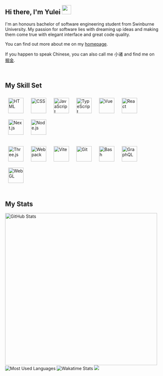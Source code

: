 ## Hi there, I'm Yulei <img src="https://raw.githubusercontent.com/iampavangandhi/iampavangandhi/master/gifs/Hi.gif" width="30">

I'm an honours bachelor of software engineering student from Swinburne University. My passion for software lies with dreaming up ideas and making them come true with elegant interface and great code quality.

You can find out more about me on my [homepage](https://yulei.me/).

If you happen to speak Chinese, you can also call me 小诸 and find me on [掘金](https://juejin.cn/user/1407794523416350/posts).

<br/>

## My Skill Set

<div>
<img style="margin: 10px" src="https://freeiconshop.com/wp-content/uploads/edd/html-flat.png" alt="HTML" height="50" />
<img style="margin: 10px" src="https://freeiconshop.com/wp-content/uploads/edd/css-flat.png" alt="CSS" height="50" />
<img style="margin: 10px" src="https://profilinator.rishav.dev/skills-assets/javascript-original.svg" alt="JavaScript" height="50" />
<img style="margin: 10px" src="https://profilinator.rishav.dev/skills-assets/typescript-original.svg" alt="TypeScript" height="50" />
<img style="margin: 10px" src="https://www.freelogovectors.net/wp-content/uploads/2021/08/vuejs-logo-freelogovectors.net_.png" alt="Vue" height="50" />
<img style="margin: 10px" src="https://profilinator.rishav.dev/skills-assets/react-original-wordmark.svg" alt="React" height="50" />
<img style="margin: 10px" src="https://www.rlogical.com/wp-content/uploads/2021/08/Rlogical-Blog-Images-thumbnail.png" alt="Next.js" height="50" />
<img style="margin: 10px" src="https://cdn-icons-png.flaticon.com/512/919/919825.png" alt="Node.js" height="50" />
</div>

<br/>

<div>
<img style="margin: 10px" src="https://global.discourse-cdn.com/standard17/uploads/threejs/optimized/2X/e/e4f86d2200d2d35c30f7b1494e96b9595ebc2751_2_1016x1024.png" alt="Three.js" height="50" />
<img style="margin: 10px" src="https://profilinator.rishav.dev/skills-assets/webpack-original.svg" alt="Webpack" height="50" />
<img style="margin: 10px" src="https://camo.githubusercontent.com/61e102d7c605ff91efedb9d7e47c1c4a07cef59d3e1da202fd74f4772122ca4e/68747470733a2f2f766974656a732e6465762f6c6f676f2e737667" alt="Vite" height="50" />
<img style="margin: 10px" src="https://profilinator.rishav.dev/skills-assets/git-scm-icon.svg" alt="Git" height="50" />
<img style="margin: 10px" src="https://icon-library.com/images/bash-icon/bash-icon-24.jpg" alt="Bash" height="50" />
<img style="margin: 10px" src="https://upload.wikimedia.org/wikipedia/commons/1/17/GraphQL_Logo.svg" alt="GraphQL" height="50" />
<img style="margin: 10px" src="https://upload.wikimedia.org/wikipedia/commons/thumb/2/25/WebGL_Logo.svg/1280px-WebGL_Logo.svg.png" alt="WebGL" height="50" />
</div>

<!-- <img style="margin: 10px" src="https://www.split.io/wp-content/uploads/2020/03/net-logo.png" alt=".Net" height="50" /> -->
<!-- <img style="margin: 10px" src="https://iconape.com/wp-content/files/km/370669/svg/370669.svg" alt="C#" height="50" /> -->

<br/>

## My Stats

<img src="https://github-readme-stats.vercel.app/api?username=vyse12138&show_icons=true&count_private=true&theme=tokyonight" alt="GitHub Stats" width='495'/>
<img src="https://github-readme-stats.vercel.app/api/top-langs/?username=vyse12138&layout=compact&theme=tokyonight&card_width=445" alt="Most Used Languages"/>
<img src="https://github-readme-stats.vercel.app/api/wakatime?username=Vyse12138&layout=compact&theme=tokyonight&langs_count=8" alt="Wakatime Stats"/>
<img src="https://komarev.com/ghpvc/?username=Vyse12138&&style=flat-square" />
